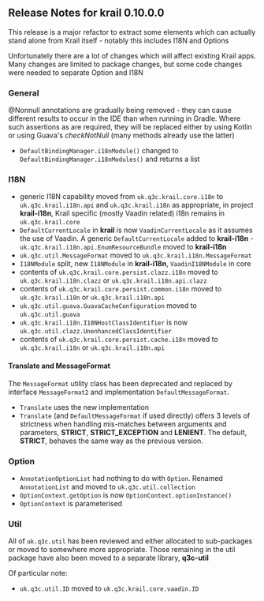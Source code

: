 ## Release Notes for krail 0.10.0.0

This release is a major refactor to extract some elements which can actually stand alone from Krail itself - notably this includes I18N and Options

Unfortunately there are a lot of changes which will affect existing Krail apps. Many changes are limited to package changes, but some code changes
were needed to separate Option and I18N

### General

@Nonnull annotations are gradually being removed - they can cause different results to occur in the IDE than when running in Gradle.
Where such assertions as are required, they will be replaced either by using Kotlin or using Guava's *checkNotNull* (many methods already use the latter)

- `DefaultBindingManager.i18nModule()` changed to `DefaultBindingManager.i18nModules()` and returns a list

### I18N

- generic I18N capability moved from `uk.q3c.krail.core.i18n` to `uk.q3c.krail.i18n.api` and `uk.q3c.krail.i18n` as appropriate, in project **krail-i18n**, Krail specific (mostly Vaadin related) i18n remains in `uk.q3c.krail.core`  
- `DefaultCurrentLocale` in **krail** is now `VaadinCurrentLocale` as it assumes the use of Vaadin.  A generic `DefaultCurrentLocale` added to **krail-i18n**
-`uk.q3c.krail.i18n.api.EnumResourceBundle` moved to **krail-i18n**
- `uk.q3c.util.MessageFormat` moved to `uk.q3c.krail.i18n.MessageFormat`
- `I18NModule` split, new `I18NModule` in **krail-i18n**, `VaadinI18NModule` in core
- contents of `uk.q3c.krail.core.persist.clazz.i18n` moved to `uk.q3c.krail.i18n.clazz` or `uk.q3c.krail.i18n.api.clazz`
- contents of `uk.q3c.krail.core.persist.common.i18n` moved to `uk.q3c.krail.i18n` or `uk.q3c.krail.i18n.api`
- `uk.q3c.util.guava.GuavaCacheConfiguration` moved to `uk.q3c.util.guava`
- `uk.q3c.krail.i18n.I18NHostClassIdentifier` is now `uk.q3c.util.clazz.UnenhancedClassIdentifier`
- contents of `uk.q3c.krail.core.persist.cache.i18n` moved to `uk.q3c.krail.i18n` or `uk.q3c.krail.i18n.api`

#### Translate and MessageFormat

The `MessageFormat` utility class has been deprecated and replaced by interface `MessageFormat2` and implementation `DefaultMessageFormat`.
- `Translate` uses the new implementation 
- `Translate` (and `DefaultMessageFormat` if used directly) offers 3 levels of strictness when handling mis-matches between arguments and parameters, **STRICT**, **STRICT_EXCEPTION** and **LENIENT**. The default, **STRICT**, behaves the same way as the previous version.


### Option
- `AnnotationOptionList` had nothing to do with `Option`.  Renamed `AnnotationList` and moved to `uk.q3c.util.collection`
- `OptionContext.getOption` is now `OptionContext.optionInstance()`
- `OptionContext` is parameterised

### Util
All of `uk.q3c.util` has been reviewed and either allocated to sub-packages or moved to somewhere more appropriate. Those remaining in the util package have also been moved to a separate library, **q3c-util** 

Of particular note:

- `uk.q3c.util.ID` moved to `uk.q3c.krail.core.vaadin.ID`

